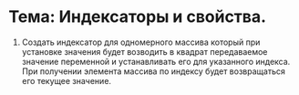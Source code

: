 # Тема: Индексаторы и свойства.

1.	Создать индексатор для одномерного массива который при установке значения будет возводить в квадрат передаваемое значение переменной и устанавливать его для указанного индекса. При получении элемента массива по индексу будет возвращаться его текущее значение.
